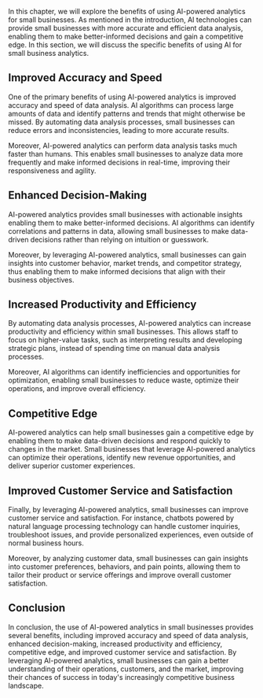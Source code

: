 

In this chapter, we will explore the benefits of using AI-powered analytics for small businesses. As mentioned in the introduction, AI technologies can provide small businesses with more accurate and efficient data analysis, enabling them to make better-informed decisions and gain a competitive edge. In this section, we will discuss the specific benefits of using AI for small business analytics.

Improved Accuracy and Speed
---------------------------

One of the primary benefits of using AI-powered analytics is improved accuracy and speed of data analysis. AI algorithms can process large amounts of data and identify patterns and trends that might otherwise be missed. By automating data analysis processes, small businesses can reduce errors and inconsistencies, leading to more accurate results.

Moreover, AI-powered analytics can perform data analysis tasks much faster than humans. This enables small businesses to analyze data more frequently and make informed decisions in real-time, improving their responsiveness and agility.

Enhanced Decision-Making
------------------------

AI-powered analytics provides small businesses with actionable insights enabling them to make better-informed decisions. AI algorithms can identify correlations and patterns in data, allowing small businesses to make data-driven decisions rather than relying on intuition or guesswork.

Moreover, by leveraging AI-powered analytics, small businesses can gain insights into customer behavior, market trends, and competitor strategy, thus enabling them to make informed decisions that align with their business objectives.

Increased Productivity and Efficiency
-------------------------------------

By automating data analysis processes, AI-powered analytics can increase productivity and efficiency within small businesses. This allows staff to focus on higher-value tasks, such as interpreting results and developing strategic plans, instead of spending time on manual data analysis processes.

Moreover, AI algorithms can identify inefficiencies and opportunities for optimization, enabling small businesses to reduce waste, optimize their operations, and improve overall efficiency.

Competitive Edge
----------------

AI-powered analytics can help small businesses gain a competitive edge by enabling them to make data-driven decisions and respond quickly to changes in the market. Small businesses that leverage AI-powered analytics can optimize their operations, identify new revenue opportunities, and deliver superior customer experiences.

Improved Customer Service and Satisfaction
------------------------------------------

Finally, by leveraging AI-powered analytics, small businesses can improve customer service and satisfaction. For instance, chatbots powered by natural language processing technology can handle customer inquiries, troubleshoot issues, and provide personalized experiences, even outside of normal business hours.

Moreover, by analyzing customer data, small businesses can gain insights into customer preferences, behaviors, and pain points, allowing them to tailor their product or service offerings and improve overall customer satisfaction.

Conclusion
----------

In conclusion, the use of AI-powered analytics in small businesses provides several benefits, including improved accuracy and speed of data analysis, enhanced decision-making, increased productivity and efficiency, competitive edge, and improved customer service and satisfaction. By leveraging AI-powered analytics, small businesses can gain a better understanding of their operations, customers, and the market, improving their chances of success in today's increasingly competitive business landscape.
